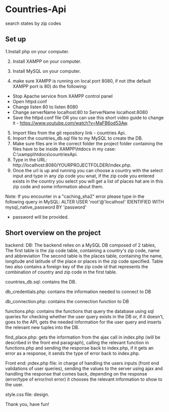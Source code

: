 # Countries-Api
search states by zip codes 

## Set up

1.Install php on your computer.

2. Install XAMPP on your computer.

3. Install MySQL on your computer.
4. make sure XAMPP is running on local port 8080, if not  (the default XAMPP port is 80) do the following:
- Stop Apache service from XAMPP control panel
- Open httpd.conf
- Change listen 80 to listen 8080
- Change serverName localhost:80 to ServerName localhost:8080 
- Save the httpd.conf file
 OR you can use this short video guide to change it - https://www.youtube.com/watch?v=MaFB6od53Aw.
5. Import files from the git repository link - countries Api.
6. Import the countries_db.sql file to my MySQL to create the DB.
7. Make sure files are in the correct folder the project folder containing the files have to be inside XAMPP\htdocs in my case: C:\xampp\htdocs\countriesApi.
8. Type in the URL: http://localhost:8080/YOURPROJECTFOLDER/index.php.
9. Once the url is up and running you can choose a country with the select input and type in any zip code you wnat, if the zip code you entered exists in the country you select you will get a list of places hat are in this zip code and some information about them.

Note: 
If you encounter in a "caching_sha2" error please type in the following query in MySQL: ALTER USER 'root'@'localhost' IDENTIFIED WITH mysql_native_password BY 'password' 
-  password will be provided.

## Short overview on the project

backend:
DB: The backend relies on a MySQL DB composed of 2 tables,
The first table is the zip code table, containing a country's zip code, name and abbreviation
The second table is the places table, containing the name, longitude and latitude of the place or places in the zip code specified.
Table two also contains a foreign key of the zip code id that represents the combination of country and zip code in the first table.

countries_db.sql: contains the DB.

db_credentials.php: contains the information needed to connect to DB

db_connection.php: contains the connection function to DB

functions.php: contains the functions that query the database using sql queries for checking whether the user query exists in the DB or, if it doesn't, goes to the API, gets the needed information for the user query and inserts the relevant new tuples into the DB.

find_place.php: gets the information from the ajax call in index.php (will be described in the front end paragraph), calling the relevant function in functions.php and sending the response back to index.php, if it gets an error as a response, it sends the type of error back to index.php.

Front end:
ןndex.php file: in charge of handling the users inputs (front end validations of user queries), sending the values to the server using ajax and handling the response that comes back, depending on the response (error/type of error/not error) it chooses the relevant information to show to the user.

style.css file: design.

Thank you,
have fun!
